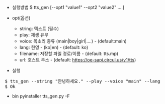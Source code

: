+ 실행방법
$ tts_gen [--opt1 "value1" --opt2 "value2" ....]

+ opt(옵션)
  - string: 텍스트 (필수)
  - play: 재생 유무
  - voice: 목소리 종류 (main|boy|girl|....) - (default:main)
  - lang: 한영 - (ko|en) - (default: ko)
  - filename: 저장할 파일 경로/이름 - (default: tts.mp)
  - url: 호스트 주소 - (default: https://oe-sapi.circul.us/v1/tts)

+ 실행 
<pre>
$ tts_gen --string "안녕하세요." --play --voice "main" --lang "ko" --filename "test.mp3" --url "https://oe-sapi.circul.us/v1/tts"
$ Ok
</pre>
+ bin
pyinstaller tts_gen.py -F 
